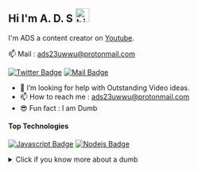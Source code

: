 ## Hi I'm A. D. S <img src="https://user-images.githubusercontent.com/1303154/88677602-1635ba80-d120-11ea-84d8-d263ba5fc3c0.gif" width="28px" alt="hi">
I'm ADS a content creator on [Youtube](https://www.youtube.com/channel/UCZXP2KuQxarloSuxnOcPaTw).

:mailbox: Mail : ads23uwwu@protonmail.com

[![Twitter Badge](https://img.shields.io/badge/-@Ipenywis-1ca0f1?style=flat&labelColor=1ca0f1&logo=twitter&logoColor=white&link=https://twitter.com/Ipenywis)](https://twitter.com/jin_uwwu)
[![Mail Badge](https://img.shields.io/badge/-CoderOne-e74c3c?style=flat&labelColor=e74c3c&logo=youtube&logoColor=white)](https://instagram.com/ads_23uwu)


- 🤔 I’m looking for help with Outstanding Video ideas.
- 📫 How to reach me : ads23uwwu@protonmail.com
- 😎 Fun fact : I am Dumb

#### Top Technologies

[![Javascript Badge](https://img.shields.io/badge/-Javascript-F0DB4F?style=for-the-badge&labelColor=black&logo=javascript&logoColor=F0DB4F)](#)
[![Nodejs Badge](https://img.shields.io/badge/-Nodejs-3C873A?style=for-the-badge&labelColor=black&logo=node.js&logoColor=3C873A)](#)


<details>
<summary>
  Click if you know more about a dumb
</summary>

<br >

Nothing special what did you expect? huh!?
